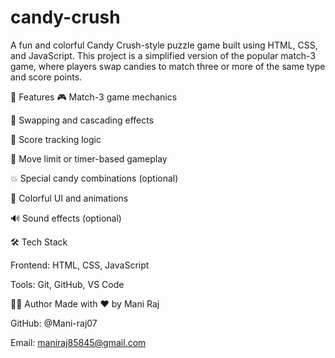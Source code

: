 # candy-crush
A fun and colorful Candy Crush-style puzzle game built using HTML, CSS, and JavaScript. This project is a simplified version of the popular match-3 game, where players swap candies to match three or more of the same type and score points.

🧩 Features
🎮 Match-3 game mechanics

🔄 Swapping and cascading effects

🧠 Score tracking logic

🎯 Move limit or timer-based gameplay

💥 Special candy combinations (optional)

🎨 Colorful UI and animations

🔊 Sound effects (optional)

🛠 Tech Stack

Frontend: HTML, CSS, JavaScript

Tools: Git, GitHub, VS Code

🙋‍♂️ Author
Made with ❤️ by Mani Raj

GitHub: @Mani-raj07

Email: maniraj85845@gmail.com



